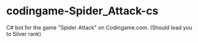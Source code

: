 # codingame-Spider_Attack-cs
C# bot for the game "Spider Attack" on Codingame.com. (Should lead you to Silver rank)
